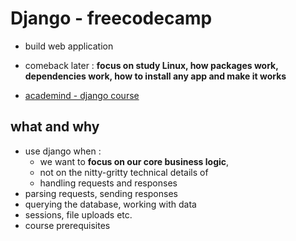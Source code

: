 # Django - freecodecamp

- build web application
- comeback later : **focus on study Linux, how packages work, dependencies work, how to install any app and make it works**

- [academind - django course](https://www.youtube.com/watch?v=t7DrJqcUviA)
## what and why
- use django when :
     - we want to **focus on our core business logic**,
     - not on the nitty-gritty technical details of
     - handling requests and responses
- parsing requests, sending responses
- querying the database, working with data
- sessions, file uploads etc.
- course prerequisites

